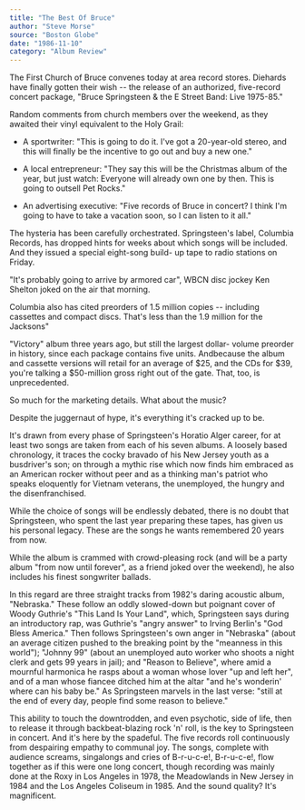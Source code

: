 ```yaml
---
title: "The Best Of Bruce"
author: "Steve Morse"
source: "Boston Globe"
date: "1986-11-10"
category: "Album Review"
---
```


The First Church of Bruce convenes today at area record stores. Diehards have finally gotten their wish -- the release of an authorized, five-record concert package, "Bruce Springsteen & the E Street Band: Live 1975-85."

Random comments from church members over the weekend, as they awaited their vinyl equivalent to the Holy Grail:

- A sportwriter: "This is going to do it. I've got a 20-year-old stereo, and this will finally be the incentive to go out and buy a new one."

- A local entrepreneur: "They say this will be the Christmas album of the year, but just watch: Everyone will already own one by then. This is going to outsell Pet Rocks."

- An advertising executive: "Five records of Bruce in concert? I think I'm going to have to take a vacation soon, so I can listen to it all."

The hysteria has been carefully orchestrated. Springsteen's label, Columbia Records, has dropped hints for weeks about which songs will be included. And they issued a special eight-song build- up tape to radio stations on Friday.

"It's probably going to arrive by armored car", WBCN disc jockey Ken Shelton joked on the air that morning.

Columbia also has cited preorders of 1.5 million copies -- including cassettes and compact discs. That's less than the 1.9 million for the Jacksons"

"Victory" album three years ago, but still the largest dollar- volume preorder in history, since each package contains five units. Andbecause the album and cassette versions will retail for an average of $25, and the CDs for $39, you're talking a $50-million gross right out of the gate. That, too, is unprecedented.

So much for the marketing details. What about the music?

Despite the juggernaut of hype, it's everything it's cracked up to be.

It's drawn from every phase of Springsteen's Horatio Alger career, for at least two songs are taken from each of his seven albums. A loosely based chronology, it traces the cocky bravado of his New Jersey youth as a busdriver's son; on through a mythic rise which now finds him embraced as an American rocker without peer and as a thinking man's patriot who speaks eloquently for Vietnam veterans, the unemployed, the hungry and the disenfranchised.

While the choice of songs will be endlessly debated, there is no doubt that Springsteen, who spent the last year preparing these tapes, has given us his personal legacy. These are the songs he wants remembered 20 years from now.

While the album is crammed with crowd-pleasing rock (and will be a party album "from now until forever", as a friend joked over the weekend), he also includes his finest songwriter ballads.

In this regard are three straight tracks from 1982's daring acoustic album, "Nebraska." These follow an oddly slowed-down but poignant cover of Woody Guthrie's "This Land Is Your Land", which, Springsteen says during an introductory rap, was Guthrie's "angry answer" to Irving Berlin's "God Bless America." Then follows Springsteen's own anger in "Nebraska" (about an average citizen pushed to the breaking point by the "meanness in this world"); "Johnny 99" (about an unemployed auto worker who shoots a night clerk and gets 99 years in jail); and "Reason to Believe", where amid a mournful harmonica he rasps about a woman whose lover "up and left her", and of a man whose fiancee ditched him at the altar "and he's wonderin' where can his baby be." As Springsteen marvels in the last verse: "still at the end of every day, people find some reason to believe."

This ability to touch the downtrodden, and even psychotic, side of life, then to release it through backbeat-blazing rock 'n' roll, is the key to Springsteen in concert. And it's here by the spadeful. The five records roll continuously from despairing empathy to communal joy. The songs, complete with audience screams, singalongs and cries of B-r-u-c-e!, B-r-u-c-e!, flow together as if this were one long concert, though recording was mainly done at the Roxy in Los Angeles in 1978, the Meadowlands in New Jersey in 1984 and the Los Angeles Coliseum in 1985. And the sound quality? It's magnificent.
